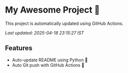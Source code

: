 # My Awesome Project 🚀

This project is automatically updated using GitHub Actions.

_Last updated: 2025-04-18 23:15:27 IST_

## Features
- Auto-update README using Python 🐍
- Auto Git push with GitHub Actions 🤖
